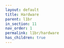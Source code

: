 ```yaml
---
layout: default
title: Hardware
parent: l1br
in_section: 11
nav_order: 1
permalink: l1br/hardware
has_children: true
---
```


